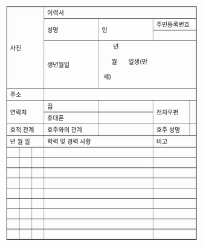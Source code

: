 <!DOCTYPE html>

<html>

<head>

<meta charset="UTF-8">

</head>

<body>

 <table border="1" style="width: 100%;" align="center">

 <tr>

 <td rowspan="4" style="width: 20%" colspan="3">사진</td>

 <td colspan="4" style="width: 70%">이력서</td>

 </tr>

 <tr>

 <td style="width: 20%" rowspan="2">성명</td>

 <td rowspan="2">인</td>

 <td colspan="2">주민등록번호</td>

 <tr>

 <td style="width: 30%" colspan="2">&nbsp; &nbsp;</td>

 </tr>

 </tr>

 <tr>

 <td style="width: 30%">생년월일</td>

 <td style="width: 100%" colspan="3">&nbsp; &nbsp; &nbsp; &nbsp;년

 &nbsp; &nbsp;&nbsp; &nbsp;월 &nbsp; &nbsp;&nbsp; &nbsp;일생(만 &nbsp;

 &nbsp;세)</td>

 </tr>

 <tr>

 <td style="width: 30%" colspan="3">주소</td>

 <td style="width: 100%" colspan="4"></td>

 </tr>

 <tr>

 <td style="width: 30%" rowspan="2" colspan="3">연락처</td>

 <td>집</td>

 <td></td>

 <td style="width: 30%" rowspan="2">전자우편</td>

 <td style="width: 30%" rowspan="2"></td>

 </tr>

 <tr>

 <td style="width: 30%">휴대폰</td>

 <td style="width: 30%"></td>

 </tr>

 <tr>

 <td style="width: 30%" colspan="3">호적 관계</td>

 <td style="width: 20%">호주와의 관계</td>

 <td style="width: 30%"></td>

 <td style="width: 30%">호주 성명</td>

 <td style="width: 30%"></td>

 </tr>

 <tr>

 <td style="width: 30%" colspan="3">년 월 일</td>

 <td style="width: 50%" colspan="2">학력 및 경력 사항</td>

 <td style="width: 30%" colspan="2">비고</td>

 </tr>

 <tr>

 <td>&nbsp; &nbsp;</td>

 <td>&nbsp; &nbsp;</td>

 <td>&nbsp; &nbsp;</td>

 <td colspan="2">&nbsp; &nbsp;</td>

 <td colspan="2">&nbsp; &nbsp;</td>

 </tr>

 <tr>

 <td>&nbsp; &nbsp;</td>

 <td>&nbsp; &nbsp;</td>

 <td>&nbsp; &nbsp;</td>

 <td colspan="2">&nbsp; &nbsp;</td>

 <td colspan="2">&nbsp; &nbsp;</td>

 </tr>

 <tr>

 <td>&nbsp; &nbsp;</td>

 <td>&nbsp; &nbsp;</td>

 <td>&nbsp; &nbsp;</td>

 <td colspan="2">&nbsp; &nbsp;</td>

 <td colspan="2">&nbsp; &nbsp;</td>

 </tr>

 <tr>

 <td>&nbsp; &nbsp;</td>

 <td>&nbsp; &nbsp;</td>

 <td>&nbsp; &nbsp;</td>

 <td colspan="2">&nbsp; &nbsp;</td>

 <td colspan="2">&nbsp; &nbsp;</td>

 </tr>

 <tr>

 <td>&nbsp; &nbsp;</td>

 <td>&nbsp; &nbsp;</td>

 <td>&nbsp; &nbsp;</td>

 <td colspan="2">&nbsp; &nbsp;</td>

 <td colspan="2">&nbsp; &nbsp;</td>

 </tr>

 <tr>

 <td>&nbsp; &nbsp;</td>

 <td>&nbsp; &nbsp;</td>

 <td>&nbsp; &nbsp;</td>

 <td colspan="2">&nbsp; &nbsp;</td>

 <td colspan="2">&nbsp; &nbsp;</td>

 </tr>

 <tr>

 <td>&nbsp; &nbsp;</td>

 <td>&nbsp; &nbsp;</td>

 <td>&nbsp; &nbsp;</td>

 <td colspan="2">&nbsp; &nbsp;</td>

 <td colspan="2">&nbsp; &nbsp;</td>

 </tr>

 <tr>

 <td>&nbsp; &nbsp;</td>

 <td>&nbsp; &nbsp;</td>

 <td>&nbsp; &nbsp;</td>

 <td colspan="2">&nbsp; &nbsp;</td>

 <td colspan="2">&nbsp; &nbsp;</td>

 </tr>

 <tr>

 <td>&nbsp; &nbsp;</td>

 <td>&nbsp; &nbsp;</td>

 <td>&nbsp; &nbsp;</td>

 <td colspan="2">&nbsp; &nbsp;</td>

 <td colspan="2">&nbsp; &nbsp;</td>

 </tr>

 </table>

</body>

</html>
